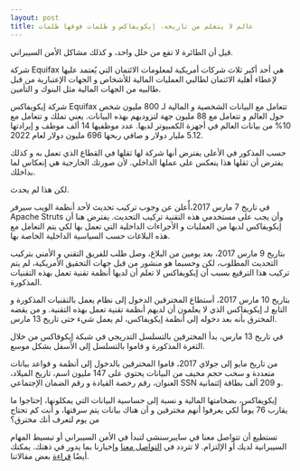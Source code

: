 ```yaml
---
layout: post
title: عالم لا يتعلم من تاريخه، إيكويفاكس و ظلمات فوقها ظلمات
---
```


قيل أن الطائرة لا تقع من خلل واحد، و كذلك مشاكل الأمن السيبراني.

شركة Equifax هي أحد أكبر ثلاث شركات أمريكية لمعلومات الائتمان التي يُعتمد عليها لإعطاء أهلية الائتمان لطالبي العمليات المالية للأشخاص و الجهات الإعتبارية من قبل طالبيه من الجهات المالية مثل البنوك و التأمين.

شركة إيكويفاكس Equifax تتعامل مع البيانات الشخصية و المالية لـ 800 مليون شخص حول العالم و تتعامل مع 88 مليون جهة لتزوديهم بهذه البيانات. يعني تملك و تتعامل مع 10% من بيانات العالم في أجهزة الكمبيوتر لديها. عدد موظفيها 14 ألف موظف و إيرادتها 5.12 مليار دولار و صافي ربحها 696 مليون دولار لعام 2022.

حسب المذكور في الأعلى يفترض أنها شركة لها ثقلها في القطاع الذي تعمل به و كذلك يفترض أن ثقلها هذا ينعكس على عملها الداخلي. لأن صورتك الخارجية هي إنعكاس لما بداخلك.

لكن هذا لم يحدث.

في تاريخ 7 مارس 2017،أٌعلن عن وجوب تركيب تحديث ﻷحد أنظمة الويب سيرفر Apache Struts وأن يجب على مستخدمي هذه التقنية تركيب التحديث. يفترض هنا أن إيكويفاكس لديها من العمليات و الأجراءات الداخلية التي تعمل بها لكي يتم التعامل مع هذه البلاغات حسب السياسية الداخلية الخاصة بها.

بتاريخ 9 مارس 2017، بعد يومين من البلاغ، وصل طلب للفريق التقني و الأمني بتركيب التحديث المطلوب، لكن وحسبما هو منشور من قبل جهات التحقيق الأمريكية، لم يتم تركيب هذا الترقيع بسبب أن إيكويفاكس لا تعلم أن لديها أنظمة تقنية تعمل بهذه التقنيات المذكورة.

بتاريخ 10 مارس 2017، أستطاع المخترقين الدخول إلى نظام يعمل بالتقنيات المذكورة و التابع لـ إيكويفاكس الذي لا يعلمون أن لديهم أنظمة تقنية تعمل بهذه التقنية. و من يقضه المخترق بأنه بعد دخوله إلى أنظمة إيكويفاكس، لم يعمل شيء حتى تاريخ 13 مارس.

في تاريخ 13 مارس، بدأ المخترقين بالتسلسل التدريجي في شبكة إيكوفاكس من خلال الثغرة المذكورة و قاموا بالتسلسل إلى الأسفل بشكل موسع.

من تاريخ مايو إلى جولاي 2017، قاموا المخترقين بالدخول إلى أنظمة و قواعد بيانات متعددة و سحب حجم مخيف من البيانات يحتوي على 147 مليون اسم، تاريخ الميلاد، العنوان، رقم رخصة القيادة و  رقم الضمان الإجتماعي SSN و 209 ألف بطاقة إئتمانية.

إيكويفاكس، بضخامتها المالية و نسبة إلى حساسية البيانات التي يمكلونها، إحتاجوا ما يقارب 76 يوماً لكي يعرفوا أنهم مخترقين و أن هناك بيانات يتم سرقتها، و أنت كم تحتاج من يوم لتعرف أنك مخترق؟



تستطيع أن تتواصل معنا في سايبرسنشي لتبدأ في الأمن السيبراني أو تبسيط المهام السيبرانية لديك أو الإلتزام. لا تتردد في [التواصل معنا](https://www.cybersenshi.com/#contactUsBlock) وإخبارنا بما يدور في ذهنك. يمكنك أيضًا [قراءة](https://blog.cybersenshi.com) بعض مقالاتنا.
